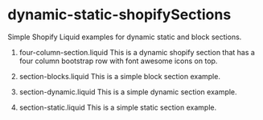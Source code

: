 # dynamic-static-shopifySections

Simple Shopify Liquid examples for dynamic static  and block sections.


1. four-column-section.liquid
  This is a dynamic shopify section that has a four column bootstrap   row with font awesome icons on top.

2. section-blocks.liquid
  This is a simple block section example.

3. section-dynamic.liquid
  This is a simple dynamic section example.

4. section-static.liquid
  This is a simple static section example.
